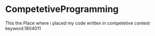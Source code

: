 # CompetetiveProgramming
This the Place  where i placed my code written in competetive contest
keyword:1804011

